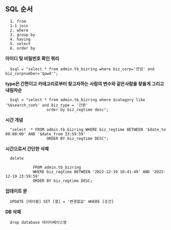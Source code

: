 ## SQL 순서 

      1. from 
      1-1 join 
      2. where 
      3. group by 
      4. having 
      5. select 
      6. order by


**아이디 및 비밀번호 확인 쿼리**

      $sql = "select * from admin.tb_bizring where biz_corp='안녕' and biz_corpnumber='$pwd'";
      

**type은 간편이고 카테고리로부터 찾고자하는 사람의 변수와 같은사람을 찾을게 그리고 내림차순**


      $sql = "select * from admin.tb_bizring where $catagory like '%$search_con%' and biz_type = '간편' 
                      order by biz_regtime desc";
                
**시간 개념**

      "select  * FROM admin.tb_bizring WHERE biz_regtime BETWEEN '$date_to 00:00:00' AND '$date_from 23:59:59' 
                      ORDER BY biz_regtime DESC";
**시간으로서 간단한 삭제**

      delete  
                
                FROM admin.tb_bizring 
                WHERE biz_regtime BETWEEN '2022-12-19 10:41:49' AND '2022-12-19 23:59:59' 
                ORDER BY biz_regtime DESC;
                
**업데이트 문**
      
      UPDATE [테이블] SET [열] = '변경할값' WHERE [조건]
      
      
**DB 삭제**

      drop database 데이터베이스명
